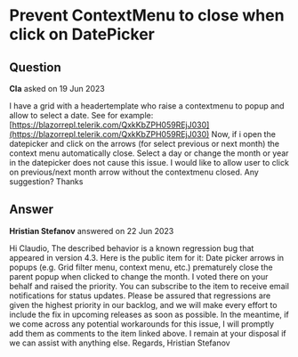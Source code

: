 # Prevent ContextMenu to close when click on DatePicker

## Question

**Cla** asked on 19 Jun 2023

I have a grid with a headertemplate who raise a contextmenu to popup and allow to select a date. See for example: [https://blazorrepl.telerik.com/QxkKbZPH059REjJ030](https://blazorrepl.telerik.com/QxkKbZPH059REjJ030) Now, if i open the datepicker and click on the arrows (for select previous or next month) the context menu automatically close. Select a day or change the month or year in the datepicker does not cause this issue. I would like to allow user to click on previous/next month arrow without the contextmenu closed. Any suggestion? Thanks

## Answer

**Hristian Stefanov** answered on 22 Jun 2023

Hi Claudio, The described behavior is a known regression bug that appeared in version 4.3. Here is the public item for it: Date picker arrows in popups (e.g. Grid filter menu, context menu, etc.) prematurely close the parent popup when clicked to change the month. I voted there on your behalf and raised the priority. You can subscribe to the item to receive email notifications for status updates. Please be assured that regressions are given the highest priority in our backlog, and we will make every effort to include the fix in upcoming releases as soon as possible. In the meantime, if we come across any potential workarounds for this issue, I will promptly add them as comments to the item linked above. I remain at your disposal if we can assist with anything else. Regards, Hristian Stefanov
